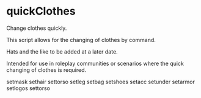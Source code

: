 # quickClothes
Change clothes quickly. 

This script allows for the changing of clothes by command.

Hats and the like to be added at a later date. 

Intended for use in roleplay communities or scenarios where the quick changing of clothes is required. 

setmask
sethair
settorso
setleg
setbag
setshoes
setacc
setunder
setarmor
setlogos
settorso
